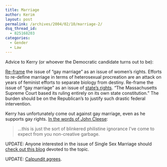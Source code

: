 ```yaml
---
title: Marriage
author: Kerim
layout: post
permalink: /archives/2004/02/10/marriage-2/
dsq_thread_id:
  - 825168203
categories:
  - Gender
  - Law
---
```

Advice to Kerry (or whoever the Democratic candidate turns out to be):

<a href="http://www.alternet.org/story.html?StoryID=17574" onclick="_gaq.push(['_trackEvent', 'outbound-article', 'http://www.alternet.org/story.html?StoryID=17574', 'Re-frame']);" >Re-frame</a> the issue of &#8220;gay marriage&#8221; as an issue of women&#8217;s rights. Efforts to re-define marriage in terms of heterosexual procreation are an attack on years of feminist efforts to separate biology from destiny. Re-frame the issue of &#8220;gay marriage&#8221; as an issue of <a href="http://www.sfgate.com/cgi-bin/article.cgi?file=/chronicle/archive/2004/02/10/EDGI24R9LV1.DTL" onclick="_gaq.push(['_trackEvent', 'outbound-article', 'http://www.sfgate.com/cgi-bin/article.cgi?file=/chronicle/archive/2004/02/10/EDGI24R9LV1.DTL', 'state&#8217;s rights']);" >state&#8217;s rights</a>. &#8220;The Massachusetts Supreme Court based its ruling entirely on its own state constitution.&#8221; The burden should be on the Republican&#8217;s to justify such drastic federal intervention.

Kerry has unfortunately come out against gay marriage, even as he supports gay rights. <a href="http://www.serve.com/bonzai/monty/classics/TheArchitectSketch" onclick="_gaq.push(['_trackEvent', 'outbound-article', 'http://www.serve.com/bonzai/monty/classics/TheArchitectSketch', 'In the words of John Cleese']);" >In the words of John Cleese</a>:

> &#8230;this is just the sort of blinkered philistine ignorance I&#8217;ve come to expect from you non-creative garbage.

UPDATE: Anyone interested in the issue of Single Sex Marriage should <a href="http://www.marriagedebate.com/mdblog.php" onclick="_gaq.push(['_trackEvent', 'outbound-article', 'http://www.marriagedebate.com/mdblog.php', 'check out this blog']);" >check out this blog</a> devoted to the topic.

UPDATE: <a href="http://www.calpundit.com/archives/003313.html" onclick="_gaq.push(['_trackEvent', 'outbound-article', 'http://www.calpundit.com/archives/003313.html', 'Calpundit agrees']);" >Calpundit agrees</a>.

